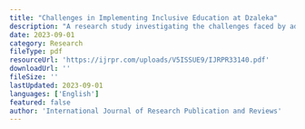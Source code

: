 ```yaml
---
title: "Challenges in Implementing Inclusive Education at Dzaleka"
description: "A research study investigating the challenges faced by administrators in implementing inclusive education in refugee primary and secondary schools at Dzaleka Refugee Camp, providing insights into barriers and potential solutions."
date: 2023-09-01
category: Research
fileType: pdf
resourceUrl: 'https://ijrpr.com/uploads/V5ISSUE9/IJRPR33140.pdf'
downloadUrl: ''
fileSize: ''
lastUpdated: 2023-09-01
languages: ['English']
featured: false
author: 'International Journal of Research Publication and Reviews'
---
```

